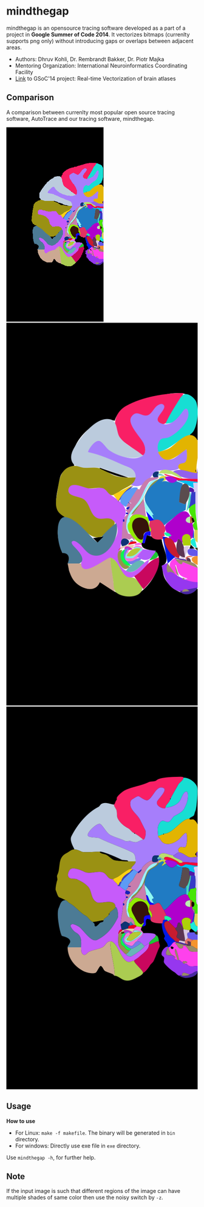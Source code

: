 mindthegap
=============

mindthegap is an opensource tracing software developed as a part of a project in **Google Summer of Code 2014**. It vectorizes bitmaps (currenlty supports png only) without introducing gaps or overlaps between adjacent areas.

- Authors: Dhruv Kohli, Dr. Rembrandt Bakker, Dr. Piotr Majka
- Mentoring Organization: International Neuroinformatics Coordinating Facility
- [Link](https://github.com/chiggum/Vectorization-of-brain-atlases) to GSoC'14 project: Real-time Vectorization of brain atlases

Comparison
------------
A comparison between currenlty most popular open source tracing software, AutoTrace and our tracing software, mindthegap.

![Input bitmap image](https://github.com/chiggum/mindthegap/blob/master/doc/atlas_219.png "Input bitmap image")
![Autotrace output](https://github.com/chiggum/mindthegap/blob/master/doc/output.svg "Autotrace output")
![mindthegap output](https://github.com/chiggum/mindthegap/blob/master/doc/mindthegap.svg "mindthegap output")

Usage
-------
**How to use**
- For Linux: `make -f makefile`. The binary will be generated in `bin` directory.
- For windows: Directly use exe file in `exe` directory.

Use `mindthegap -h`, for further help.

Note
-----
If the input image is such that different regions of the image can have multiple shades of same color then use the noisy switch by `-z`.